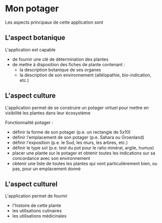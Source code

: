 # Mon potager

Les aspects principaux de cette application sont

## L'aspect botanique

L'application est capable

- de fournir une clé de détermination des plantes
- de mettre à disposition des fiches de plante contenant :
    - la description botanique de ses organes
    - la description de son environnement (allélopathie, bio-indication, etc.)

## L'aspect culture

L'application permet de se construire un potager virtuel pour mettre en visibilité les plantes dans leur écosystème

Fonctionnalité potager :

- définir la forme de son potager (p.e. un rectangle de 5x10)
- définir l'emplacement de son potager (p.e. Sahara ou Groenland)
- définir l'exposition (p.e. le Sud, les murs, les arbres, etc.)
- définir le type sol (p.e. test du pot pour le ratio minéral, argile, humus)
- placer une plante sur le potager et obtenir toutes les indications sur sa concordance avec son environnement
- obtenir une liste de toutes les plantes qui vont particulièrement bien, ou pas, pour un emplacement donné

## L'aspect culturel

L'application permet de fournir

- l'histoire de cette plante
- les utilisations culinaires
- les utilisations médicinales




